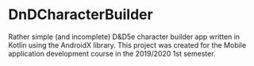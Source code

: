 # DnDCharacterBuilder
Rather simple (and incomplete) D&D5e character builder app written in Kotlin using the AndroidX library. This project was created for the Mobile application development course in the 2019/2020 1st semester.